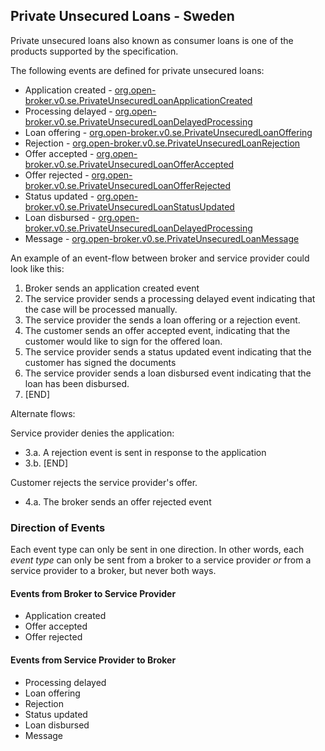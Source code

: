 ## Private Unsecured Loans - Sweden

Private unsecured loans also known as consumer loans is one of the
products supported by the specification.

The following events are defined for private unsecured loans:

- Application created - [org.open-broker.v0.se.PrivateUnsecuredLoanApplicationCreated](schema/PrivateUnsecuredLoanApplicationCreated.md)
- Processing delayed - [org.open-broker.v0.se.PrivateUnsecuredLoanDelayedProcessing](schema/PrivateUnsecuredLoanDelayedProcessing.md)
- Loan offering - [org.open-broker.v0.se.PrivateUnsecuredLoanOffering](schema/PrivateUnsecuredLoanOffering.md)
- Rejection - [org.open-broker.v0.se.PrivateUnsecuredLoanRejection](schema/PrivateUnsecuredLoanRejection.md)
- Offer accepted - [org.open-broker.v0.se.PrivateUnsecuredLoanOfferAccepted](schema/PrivateUnsecuredLoanOfferAccepted.md)
- Offer rejected - [org.open-broker.v0.se.PrivateUnsecuredLoanOfferRejected](schema/PrivateUnsecuredLoanOfferRejected.md)
- Status updated - [org.open-broker.v0.se.PrivateUnsecuredLoanStatusUpdated](schema/PrivateUnsecuredLoanStatusUpdated.md)
- Loan disbursed - [org.open-broker.v0.se.PrivateUnsecuredLoanDelayedProcessing](schema/PrivateUnsecuredLoanDisbursed)
- Message - [org.open-broker.v0.se.PrivateUnsecuredLoanMessage](schema/PrivateUnsecuredMessage)

An example of an event-flow between broker and service provider could look like this:

1. Broker sends an application created event
2. The service provider sends a processing delayed event indicating that the case will be processed manually.
3. The service provider the sends a loan offering or a rejection event.
4. The customer sends an offer accepted event, indicating that the customer would like to sign for the offered loan.
4. The service provider sends a status updated event indicating that the customer has signed the documents
5. The service provider sends a loan disbursed event indicating that the loan has been disbursed.
6. [END]

Alternate flows:

Service provider denies the application:

- 3.a. A rejection event is sent in response to the application
- 3.b. [END]

Customer rejects the service provider's offer.

- 4.a. The broker sends an offer rejected event

### Direction of Events
Each event type can only be sent in one direction. In other words, each _event type_ can only be sent from
a broker to a service provider _or_ from a service provider to a broker, but never both ways.

#### Events from Broker to Service Provider
- Application created
- Offer accepted
- Offer rejected

#### Events from Service Provider to Broker
- Processing delayed
- Loan offering
- Rejection
- Status updated
- Loan disbursed
- Message